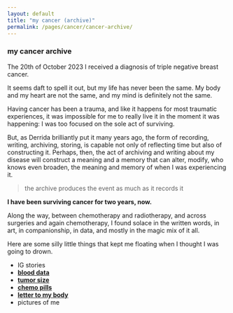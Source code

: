 ```yaml
---
layout: default
title: "my cancer (archive)"
permalink: /pages/cancer/cancer-archive/
---
```


### my cancer archive
The 20th of October 2023 I received a diagnosis of triple negative breast cancer.

It seems daft to spell it out, but my life has never been the same.
My body and my heart are not the same, and my mind is definitely not the same. 

Having cancer has been a trauma, and like it happens for most traumatic experiences, it was impossible for me to really live it in the moment it was happening: I was too focused on the sole act of surviving.

But, as Derrida brilliantly put it many years ago, the form of recording, writing, archiving, storing, is capable not only of reflecting time but also of constructing it. Perhaps, then, the act of archiving and writing about my disease will construct a meaning and a memory that can alter, modify, who knows even broaden, the meaning and memory of when I was experiencing it.

> the archive produces the event as much as it records it

**I have been surviving cancer for two years, now.**

Along the way, between chemotherapy and radiotherapy, and across surgeries and again chemotherapy, I found solace in the written words, in art, in companionship, in data, and mostly in the magic mix of it all.

Here are some silly little things that kept me floating when I thought I was going to drown.

- IG stories
- **[blood data](/pages/cancer/blood-data/)**
- **[tumor size](/pages/cancer/tumor-size/)**
- **[chemo pills](/pages/cancer/chemo-pills/)**
- **[letter to my body](/pages/cancer/letter-to-my-body/)**
- pictures of me

